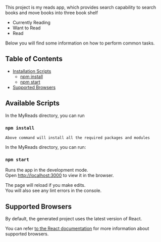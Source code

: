 This project is my reads app, which provides search capability to search books and move books into three book shelf
  - Currently Reading
  - Want to Read
  - Read

Below you will find some information on how to perform common tasks.<br>
## Table of Contents
- [Installation Scripts](#available-scripts)
  - [npm install](#npm-install)
  - [npm start](#npm-start)
- [Supported Browsers](#supported-browsers)

## Available Scripts
In the MyReads directory, you can run
### `npm install`
    Above command will install all the required packages and modules
In the MyReads directory, you can run:

### `npm start`

Runs the app in the development mode.<br>
Open [http://localhost:3000](http://localhost:3000) to view it in the browser.

The page will reload if you make edits.<br>
You will also see any lint errors in the console.

## Supported Browsers

By default, the generated project uses the latest version of React.

You can refer [to the React documentation](https://reactjs.org/docs/react-dom.html#browser-support) for more information about supported browsers.
